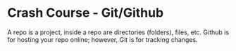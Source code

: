 # Crash Course - Git/Github
A repo is a project, inside a repo are directories (folders), files, etc.
Github is for hosting your repo online; however, Git is for tracking changes.


